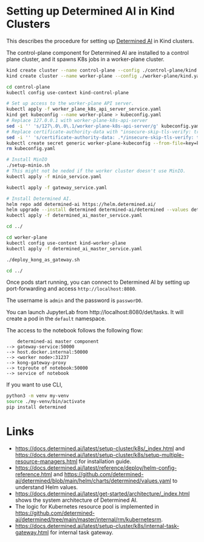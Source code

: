 # Setting up Determined AI in Kind Clusters

This describes the procedure for setting up [Determined AI](https://www.determined.ai/) in Kind clusters.

The control-plane component for Determined AI are installed to a control plane cluster, and it spawns K8s
jobs in a worker-plane cluster.

```bash
kind create cluster --name control-plane --config ./control-plane/kind.yaml
kind create cluster --name worker-plane --config ./worker-plane/kind.yaml
```

```bash
cd control-plane
kubectl config use-context kind-control-plane

# Set up access to the worker-plane API server.
kubectl apply -f worker_plane_k8s_api_server_service.yaml
kind get kubeconfig --name worker-plane > kubeconfig.yaml
# Replace 127.0.0.1 with worker-plane-k8s-api-server
sed -i '' 's/127\.0\.0\.1/worker-plane-k8s-api-server/g' kubeconfig.yaml
# Replace certificate-authority-data with "insecure-skip-tls-verify: true"
sed -i '' 's/certificate-authority-data: .*/insecure-skip-tls-verify: true/g' kubeconfig.yaml
kubectl create secret generic worker-plane-kubeconfig --from-file=key=kubeconfig.yaml
rm kubeconfig.yaml

# Install MinIO
./setup-minio.sh
# This might not be neded if the worker cluster doesn't use MinIO.
kubectl apply -f minio_service.yaml

kubectl apply -f gateway_service.yaml

# Install Determined AI.
helm repo add determined-ai https://helm.determined.ai/
helm upgrade --install determined determined-ai/determined --values determined_ai_values.yaml
kubectl apply -f determined_ai_master_service.yaml

cd ../
```

```bash
cd worker-plane
kubectl config use-context kind-worker-plane
kubectl apply -f determined_ai_master_service.yaml

./deploy_kong_as_gateway.sh

cd ../
```

Once pods start running, you can connect to Determined AI by setting up port-forwarding
and access `http://localhost:8080`.

The username is `admin` and the password is `passworD0`.

You can launch JupyterLab from http://localhost:8080/det/tasks. It will create a
pod in the `default` namespace.


The access to the notebook follows the following flow:

```
    determined-ai master component
--> gateway-service:50000
--> host.docker.internal:50000
--> <worker node>:31237
--> kong-gateway-proxy
--> tcproute of notebook:50000
--> service of notebook
```

If you want to use CLI,

```bash
python3 -m venv my-venv
source ./my-venv/bin/activate
pip install determined
```

# Links

- https://docs.determined.ai/latest/setup-cluster/k8s/_index.html and https://docs.determined.ai/latest/setup-cluster/k8s/setup-multiple-resource-managers.html for installation guide.
- https://docs.determined.ai/latest/reference/deploy/helm-config-reference.html and https://github.com/determined-ai/determined/blob/main/helm/charts/determined/values.yaml to understand Helm values.
- https://docs.determined.ai/latest/get-started/architecture/_index.html shows the system architecture of Determined AI.
- The logic for Kubernetes resource pool is implemented in https://github.com/determined-ai/determined/tree/main/master/internal/rm/kubernetesrm.
- https://docs.determined.ai/latest/setup-cluster/k8s/internal-task-gateway.html for internal task gateway.
